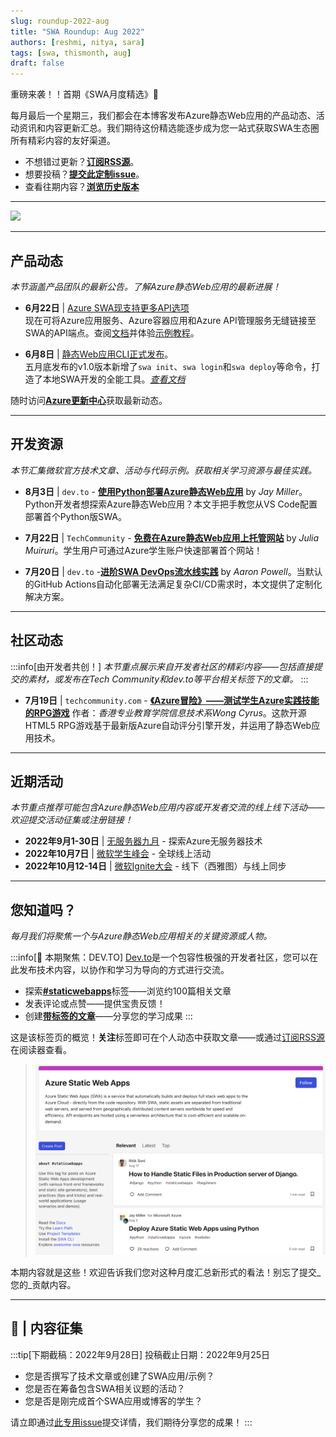 ```yaml
---
slug: roundup-2022-aug
title: "SWA Roundup: Aug 2022"
authors: [reshmi, nitya, sara]
tags: [swa, thismonth, aug]
draft: false 
---
```


<head>
  <meta name="twitter:url" content="https://www.azurestaticwebapps.dev/blog/roundup-2022-aug" />
  <meta name="twitter:title" content="This Month in Azure Static Web Apps: Aug 2022" />
  <meta name="twitter:description" content="A monthly roundup of news, articles, events and more - on Azure Static Web Apps" />
  <meta name="twitter:image" content="https://www.azurestaticwebapps.dev/img/png/roundup/aug.png" />
  <meta name="twitter:card" content="summary_large_image" />
  <meta name="twitter:creator" content="@nitya" />
  <meta name="twitter:site" content="@AzureStaticApps" /> 
  <link rel="canonical" href="https://www.azurestaticwebapps.dev/blog/roundup-2022-aug" />
</head>

重磅来袭！！首期《SWA月度精选》🎉

每月最后一个星期三，我们都会在本博客发布Azure静态Web应用的产品动态、活动资讯和内容更新汇总。我们期待这份精选能逐步成为您一站式获取SWA生态圈所有精彩内容的友好渠道。

* 不想错过更新？<a href="/blog/rss.xml" target="_blank">**订阅RSS源**</a>。
 * 想要投稿？[**提交此定制issue**](https://github.com/staticwebdev/30DaysOfSWA/issues/new?assignees=&labels=ThisMonthIn+-+Community&template=---this-month-in-swa--community-submission.md&title=This+Month+In%3A+Community)。
 * 查看往期内容？[**浏览历史版本**](/thismonth#view-past-editions)

---

![](../../static/img/png/roundup/aug.png)

---

## 产品动态

_本节涵盖产品团队的最新公告。了解Azure静态Web应用的最新进展！_

* **6月22日** | [Azure SWA现支持更多API选项](https://azure.microsoft.com/en-us/updates/public-preview-new-api-backend-options-in-azure-static-web-apps/)<br/>现在可将Azure应用服务、Azure容器应用和Azure API管理服务无缝链接至SWA的API端点。查阅[文档](https://docs.microsoft.com/en-us/azure/static-web-apps/apis-overview)并体验[示例教程](https://techcommunity.microsoft.com/t5/apps-on-azure-blog/new-api-backend-options-in-azure-static-web-apps/ba-p/3516882)。

* **6月8日** | [静态Web应用CLI正式发布](https://azure.microsoft.com/en-us/updates/static-web-apps-cli-now-available/)。<br/>五月底发布的v1.0版本新增了`swa init`、`swa login`和`swa deploy`等命令，打造了本地SWA开发的全能工具。[_查看文档_](https://azure.github.io/static-web-apps-cli/)

随时访问[**Azure更新中心**](https://azure.microsoft.com/en-us/updates/?query=static%20web%20apps)获取最新动态。

---

## 开发资源

_本节汇集微软官方技术文章、活动与代码示例。获取相关学习资源与最佳实践。_

* **8月3日** | `dev.to` - [**使用Python部署Azure静态Web应用**](https://dev.to/azure/deploy-azure-static-web-apps-using-python-1hn7) by _Jay Miller_。Python开发者想探索Azure静态Web应用？本文手把手教您从VS Code配置部署首个Python版SWA。

* **7月22日** | `TechCommunity` - [**免费在Azure静态Web应用上托管网站**](https://techcommunity.microsoft.com/t5/educator-developer-blog/host-your-website-on-azure-static-web-apps-for-free/ba-p/3579709?WT.mc_id=academic-74011-sagibbon) by _Julia Muiruri_。学生用户可通过Azure学生账户快速部署首个网站！

* **7月20日** | `dev.to` -[**进阶SWA DevOps流水线实践**](https://dev.to/azure/taking-a-swa-devops-pipeline-to-the-next-level-5co3) by _Aaron Powell_。当默认的GitHub Actions自动化部署无法满足复杂CI/CD需求时，本文提供了定制化解决方案。

---

## 社区动态

:::info[由开发者共创！]
_本节重点展示来自开发者社区的精彩内容——包括直接提交的素材，或发布在Tech Community和dev.to等平台相关标签下的文章。_
:::

* **7月19日** | `techcommunity.com` - [**《Azure冒险》——测试学生Azure实践技能的RPG游戏**](https://techcommunity.microsoft.com/t5/educator-developer-blog/azure-adventure-a-rpg-game-to-test-student-s-azure-practical/ba-p/3576331?WT.mc_id=academic-74011-sagibbon) 作者：_香港专业教育学院信息技术系Wong Cyrus_。这款开源HTML5 RPG游戏基于最新版Azure自动评分引擎开发，并运用了静态Web应用技术。

---

## 近期活动

_本节重点推荐可能包含Azure静态Web应用内容或开发者交流的线上线下活动——欢迎提交活动征集或注册链接！_

* **2022年9月1-30日** | [无服务器九月](https://aka.ms/serverless-september) - 探索Azure无服务器技术
* **2022年10月7日** | [微软学生峰会](https://developer.microsoft.com/en-us/reactor/overview/student-summit-2022/) - 全球线上活动
* **2022年10月12-14日** | [微软Ignite大会](https://ignite.microsoft.com/en-US/home) - 线下（西雅图）与线上同步

---

## 您知道吗？

_每月我们将聚焦一个与Azure静态Web应用相关的关键资源或人物。_

:::info[🌟 本期聚焦：DEV.TO]
[Dev.to](https://dev.to)是一个包容性极强的开发者社区，您可以在此发布技术内容，以协作和学习为导向的方式进行交流。

 * 探索[**#staticwebapps**](https://dev.to/t/staticwebapps)标签——浏览约100篇相关文章
 * 发表评论或点赞——提供宝贵反馈！
 * 创建[**带标签的文章**](https://dev.to/new/staticwebapps)——分享您的学习成果
:::

这是该标签页的概览！**关注**标签即可在个人动态中获取文章——或通过[订阅RSS源](https://dev.to/feed/tag/staticwebapps)在阅读器查看。

> ![dev.to #staticwebapps页面](./devto.png)

本期内容就是这些！欢迎告诉我们您对这种月度汇总新形式的看法！别忘了提交_您的_贡献内容。

---

## 🚨 | 内容征集

:::tip[下期截稿：2022年9月28日]
投稿截止日期：2022年9月25日

 * 您是否撰写了技术文章或创建了SWA应用/示例？
 * 您是否在筹备包含SWA相关议题的活动？
 * 您是否是刚完成首个SWA应用或博客的学生？

请立即通过[此专用issue](https://github.com/staticwebdev/30DaysOfSWA/issues/new?assignees=&labels=ThisMonthIn+-+Community&template=---this-month-in-swa--community-submission.md&title=This+Month+In%3A+Community)提交详情，我们期待分享您的成果！
:::